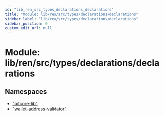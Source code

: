 ```yaml
---
id: "lib_ren_src_types_declarations_declarations"
title: "Module: lib/ren/src/types/declarations/declarations"
sidebar_label: "lib/ren/src/types/declarations/declarations"
sidebar_position: 0
custom_edit_url: null
---
```


# Module: lib/ren/src/types/declarations/declarations

## Namespaces

- [&quot;bitcore-lib&quot;](lib_ren_src_types_declarations_declarations._bitcore_lib_.md)
- [&quot;wallet-address-validator&quot;](lib_ren_src_types_declarations_declarations._wallet_address_validator_.md)
